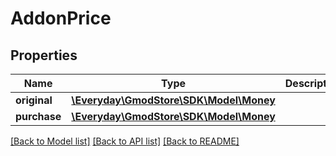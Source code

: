 # AddonPrice

## Properties
Name | Type | Description | Notes
------------ | ------------- | ------------- | -------------
**original** | [**\Everyday\GmodStore\SDK\Model\Money**](Money.md) |  | [optional] 
**purchase** | [**\Everyday\GmodStore\SDK\Model\Money**](Money.md) |  | [optional] 

[[Back to Model list]](../../README.md#documentation-for-models) [[Back to API list]](../../README.md#documentation-for-api-endpoints) [[Back to README]](../../README.md)

